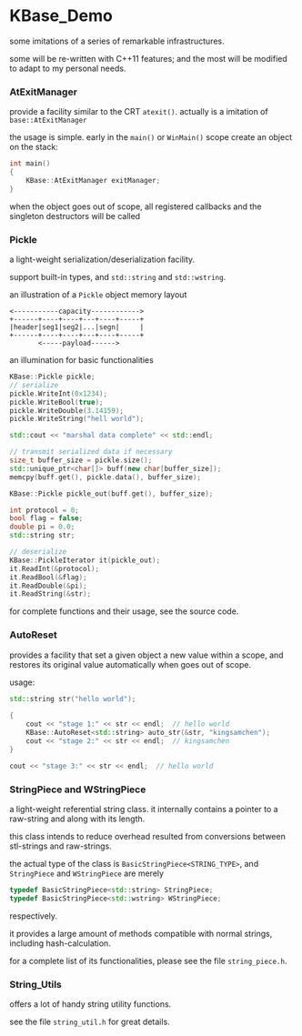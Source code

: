 KBase_Demo
==========

some imitations of a series of remarkable infrastructures.

some will be re-written with C++11 features; and the most will be modified to adapt to my personal needs.

### AtExitManager

provide a facility similar to the CRT `atexit()`. actually is a imitation of `base::AtExitManager`

the usage is simple. early in the `main()` or `WinMain()` scope create an object on the stack:

```c++
int main()
{
    KBase::AtExitManager exitManager;
}
```

when the object goes out of scope, all registered callbacks and the singleton destructors will be called

### Pickle

a light-weight serialization/deserialization facility.

support built-in types, and `std::string` and `std::wstring`.

an illustration of a `Pickle` object memory layout

```
<-----------capacity------------>
+------+----+----+---+----+-----+
|header|seg1|seg2|...|segn|     |
+------+----+----+---+----+-----+
       <-----payload------>
```

an illumination for basic functionalities

```c++
KBase::Pickle pickle;
// serialize
pickle.WriteInt(0x1234);
pickle.WriteBool(true);
pickle.WriteDouble(3.14159);
pickle.WriteString("hell world");

std::cout << "marshal data complete" << std::endl;

// transmit serialized data if necessary
size_t buffer_size = pickle.size();
std::unique_ptr<char[]> buff(new char[buffer_size]);
memcpy(buff.get(), pickle.data(), buffer_size);

KBase::Pickle pickle_out(buff.get(), buffer_size);

int protocol = 0;
bool flag = false;
double pi = 0.0;
std::string str;

// deserialize
KBase::PickleIterator it(pickle_out);
it.ReadInt(&protocol);
it.ReadBool(&flag);
it.ReadDouble(&pi);
it.ReadString(&str);
```

for complete functions and their usage, see the source code.

### AutoReset

provides a facility that set a given object a new value within a scope, and
restores its original value automatically when goes out of scope.

usage:

```c++
std::string str("hello world");
    
{
    cout << "stage 1:" << str << endl;  // hello world
    KBase::AutoReset<std::string> auto_str(&str, "kingsamchen");
    cout << "stage 2:" << str << endl;  // kingsamchen
}

cout << "stage 3:" << str << endl;  // hello world
```

### StringPiece and WStringPiece

a light-weight referential string class. it internally contains a pointer to 
a raw-string and along with its length.

this class intends to reduce overhead resulted from conversions between stl-strings
and raw-strings.

the actual type of the class is `BasicStringPiece<STRING_TYPE>`, and `StringPiece`
and `WStringPiece` are merely

```c++
typedef BasicStringPiece<std::string> StringPiece;
typedef BasicStringPiece<std::wstring> WStringPiece;
```
respectively.

it provides a large amount of methods compatible with normal strings, including
hash-calculation.

for a complete list of its functionalities, please see the file `string_piece.h`.

### String_Utils

offers a lot of handy string utility functions.

see the file `string_util.h` for great details.